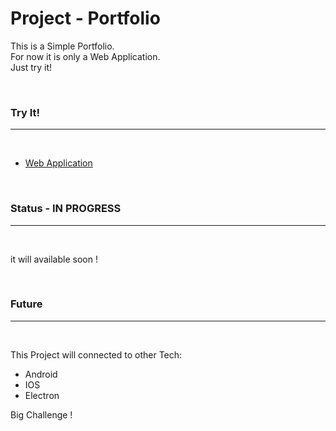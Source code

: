# Project - Portfolio


This is a Simple Portfolio.
<br>
For now it is only a Web Application.
<br>
Just try it!

<br>

### Try It!
---

<br>

- [Web Application](README.try-it-web.md) 

<br>

### Status - IN PROGRESS
---

<br>

it will available soon !

<br>

### Future
---

<br>

This Project will connected to other Tech:

- Android
- IOS
- Electron

Big Challenge !




